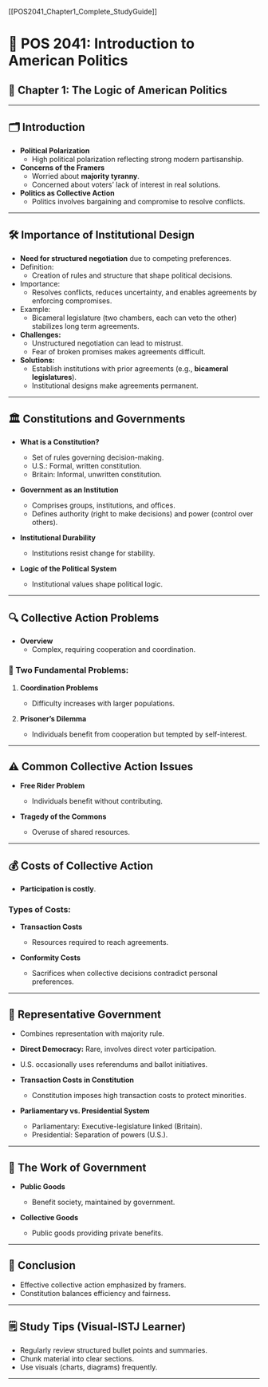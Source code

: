 [[POS2041_Chapter1_Complete_StudyGuide]]
# 📘 POS 2041: Introduction to American Politics  
## 🧩 Chapter 1: The Logic of American Politics

---

## 🗂️ Introduction
- **Political Polarization**
    - High political polarization reflecting strong modern partisanship.
- **Concerns of the Framers**
    - Worried about **majority tyranny**.
    - Concerned about voters’ lack of interest in real solutions.
- **Politics as Collective Action**
    - Politics involves bargaining and compromise to resolve conflicts.

---

## 🛠️ Importance of Institutional Design
- **Need for structured negotiation** due to competing preferences.
- Definition:
	- Creation of rules and structure that shape political decisions.
- Importance: 
	- Resolves conflicts, reduces uncertainty, and enables agreements by enforcing compromises.
- Example:
	- Bicameral legislature (two chambers, each can veto the other) stabilizes long term agreements.
- **Challenges:**
    - Unstructured negotiation can lead to mistrust.
    - Fear of broken promises makes agreements difficult.
- **Solutions:**
    - Establish institutions with prior agreements (e.g., **bicameral legislatures**).
    - Institutional designs make agreements permanent.

---

## 🏛️ Constitutions and Governments
- **What is a Constitution?**
    - Set of rules governing decision-making.
    - U.S.: Formal, written constitution.
    - Britain: Informal, unwritten constitution.

- **Government as an Institution**
    - Comprises groups, institutions, and offices.
    - Defines authority (right to make decisions) and power (control over others).

- **Institutional Durability**
    - Institutions resist change for stability.

- **Logic of the Political System**
    - Institutional values shape political logic.

---

## 🔍 Collective Action Problems
- **Overview**
    - Complex, requiring cooperation and coordination.

### 📌 Two Fundamental Problems:
1. **Coordination Problems**
    - Difficulty increases with larger populations.

2. **Prisoner’s Dilemma**
    - Individuals benefit from cooperation but tempted by self-interest.

---

## ⚠️ Common Collective Action Issues
- **Free Rider Problem**
    - Individuals benefit without contributing.

- **Tragedy of the Commons**
    - Overuse of shared resources.

---

## 💰 Costs of Collective Action
- **Participation is costly**.

### Types of Costs:
- **Transaction Costs**
    - Resources required to reach agreements.

- **Conformity Costs**
    - Sacrifices when collective decisions contradict personal preferences.

---

## 📢 Representative Government
- Combines representation with majority rule.
- **Direct Democracy:** Rare, involves direct voter participation.
- U.S. occasionally uses referendums and ballot initiatives.

- **Transaction Costs in Constitution**
    - Constitution imposes high transaction costs to protect minorities.

- **Parliamentary vs. Presidential System**
    - Parliamentary: Executive-legislature linked (Britain).
    - Presidential: Separation of powers (U.S.).

---

## 🚧 The Work of Government
- **Public Goods**
    - Benefit society, maintained by government.

- **Collective Goods**
    - Public goods providing private benefits.

---

## 🧭 Conclusion
- Effective collective action emphasized by framers.
- Constitution balances efficiency and fairness.

---

## 🗒️ Study Tips (Visual-ISTJ Learner)
- Regularly review structured bullet points and summaries.
- Chunk material into clear sections.
- Use visuals (charts, diagrams) frequently.

---
